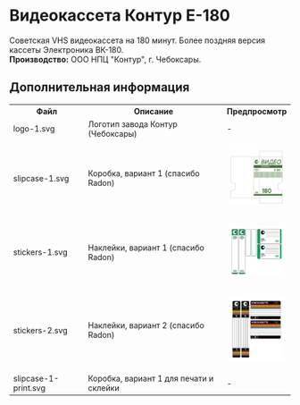 # Видеокассета Контур E-180
Советская VHS видеокассета на 180 минут. Более поздняя версия кассеты Электроника ВК-180.<br>
**Производство:** ООО НПЦ "Контур", г. Чебоксары.

## Дополнительная информация

<table>
  <tr>
    <th>Файл</th>
    <th>Описание</th>
    <th>Предпросмотр</th>
  </tr>
    <td>logo-1.svg</td>
    <td>Логотип завода Контур (Чебоксары)</td>
    <td>-</td>
  </tr>
  <tr>
    <td>slipcase-1.svg</td>
    <td>Коробка, вариант 1 (спасибо Radon)</td>
    <td><p align="center"><img width="100" src="https://raw.githubusercontent.com/fire0shadow/E180/master/slipcase-1.png"></p></td>
  </tr>
  <tr>
    <td>stickers-1.svg</td>
    <td>Наклейки, вариант 1 (спасибо Radon)</td>
    <td><p align="center"><img width="100" src="https://raw.githubusercontent.com/fire0shadow/E180/master/stickers-1.png"></p></td>
  </tr>
  <tr>
    <td>stickers-2.svg</td>
    <td>Наклейки, вариант 2 (спасибо Radon)</td>
    <td><p align="center"><img width="100" src="https://raw.githubusercontent.com/fire0shadow/E180/master/stickers-2.png"></p></td>
  </tr>
  <tr>
    <td>slipcase-1-print.svg</td>
    <td>Коробка, вариант 1 для печати и склейки</td>
    <td>-</td>
  </tr>
</table>

